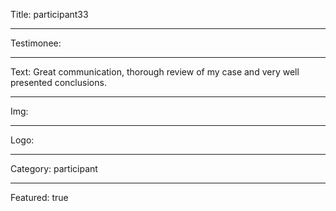 Title: participant33

----

Testimonee:

----

Text: Great communication, thorough review of my case and very well presented conclusions.

----

Img:

----

Logo:

----

Category: participant

----

Featured: true
